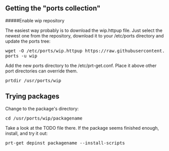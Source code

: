 Getting the "ports collection"
--------------------

#####Enable wip repository

The easiest way probably is to download the wip.httpup file. Just select the newest one from the repository, download it to your /etc/ports directory and update the ports tree:

<pre>
wget -O /etc/ports/wip.httpup https://raw.githubusercontent.com/cosmomill/crux-ports/master/wip.httpup
ports -u wip
</pre>

Add the new ports directory to the /etc/prt-get.conf. Place it above other port directories can override them.

<pre>
prtdir /usr/ports/wip 
</pre>

Trying packages
--------------------

Change to the package's directory:

<pre>
cd /usr/ports/wip/packagename
</pre>

Take a look at the TODO file there. If the package seems finished enough, install, and try it out:

<pre>
prt-get depinst packagename --install-scripts
</pre>
